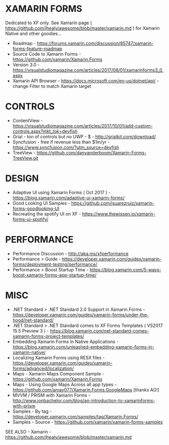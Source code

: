 # XAMARIN FORMS

Dedicated to XF only.  See Xamarin page ( https://github.com/jhealy/awesome/blob/master/xamarin.md ) for Xamarin Native and other goodies...

* Roadmap - https://forums.xamarin.com/discussion/85747/xamarin-forms-feature-roadmap
* Source Code to Xamarin Forms - https://github.com/xamarin/Xamarin.Forms
* Version 3.0 - https://visualstudiomagazine.com/articles/2017/08/01/xamarinforms3_0.aspx
* Xamarin API Browser - https://docs.microsoft.com/en-us/dotnet/api/ - change Filter to match Xamarin target

# CONTROLS
* ContentView - https://visualstudiomagazine.com/articles/2017/10/01/add-custom-controls.aspx?mkt_tok=devfish
* Grial - ton of controls but no UWP - $ - http://grialkit.com/download/
* Syncfusion - free if revenue less than $1m/yr - https://www.syncfusion.com/?utm_source=devfish
* TreeView - https://github.com/danvanderboom/Xamarin-Forms-TreeView.git

# DESIGN
* Adaptive UI using Xamarin Forms ( Oct 2017 ) - https://blog.xamarin.com/adaptive-ui-xamarin-forms/
* Good Looking UI Samples - https://github.com/jsuarezruiz/xamarin-forms-goodlooking-UI 
* Recreating the spotify UI on XF - https://www.thewissen.io/xamarin-forms-ui-spotify/

# PERFORMANCE
* Performance Discussion - http://aka.ms/xfperformance
* Performance > Guide - https://developer.xamarin.com/guides/xamarin-forms/deployment-testing/performance/
* Performance > Boost Startup Time - https://blog.xamarin.com/5-ways-boost-xamarin-forms-app-startup-time/

# MISC
* .NET Standard > .NET Standard 2.0 Support in Xamarin.Forms - https://developer.xamarin.com/guides/xamarin-forms/under-the-hood/net-standard/
* .NET Standard > .NET Standard comes to XF Forms Templates ( VS2017 15.5 Preview 3 ) - https://blog.xamarin.com/net-standard-comes-xamarin-forms-project-templates/
* Embedding Xamarin Forms in Native Applications - https://blog.xamarin.com/unleashed-embedding-xamarin-forms-in-xamarin-native/
* Localizing Xamarin Forms using RESX files - https://developer.xamarin.com/guides/xamarin-forms/advanced/localization/
* Maps - Xamarin Maps Component Sample - https://github.com/xamarin/Xamarin.Forms
* Maps - Using Google Maps Across all app types - https://github.com/amay077/Xamarin.Forms.GoogleMaps [thanks AG!]
* MVVM / PRISM with Xamarin Forms - http://www.jonbachelor.com/blog/an-introduction-to-xamarinforms-with-prism
* Samples - By tag - https://developer.xamarin.com/samples/tag/Xamarin.Forms/
* Samples - Source - https://github.com/xamarin/xamarin-forms-samples

SEE ALSO - Xamarin - https://github.com/jhealy/awesome/blob/master/xamarin.md 